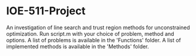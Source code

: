 # IOE-511-Project
An investigation of line search and trust region methods for unconstrained optimization. Run script.m with your choice of problem, method and options. A list of problems is available in the 'Functions' folder. A list of implemented methods is available in the 'Methods' folder.
